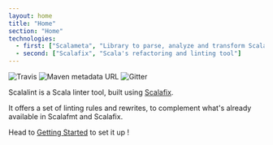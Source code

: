 ```yaml
---
layout: home
title: "Home"
section: "Home"
technologies:
  - first: ["Scalameta", "Library to parse, analyze and transform Scala programs"]
  - second: ["Scalafix", "Scala's refactoring and linting tool"]
---
```


![Travis](https://img.shields.io/travis/pdalpra/scalalint) ![Maven metadata URL](https://img.shields.io/maven-metadata/v?label=maven%20central&metadataUrl=http%3A%2F%2Fcentral.maven.org%2Fmaven2%2Forg%2Fscalalint%2Frules_2.12%2Fmaven-metadata.xml) ![Gitter](https://img.shields.io/gitter/room/scalalint/scalalint)

Scalalint is a Scala linter tool, built using [Scalafix](https://scalacenter.github.io/scalafix/).

It offers a set of linting rules and rewrites, to complement what's already available in Scalafmt and Scalafix.

Head to [Getting Started](docs/index.html) to set it up !